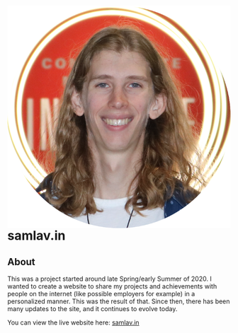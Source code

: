 <img src="html/img/Innovate_1_Crop_Circle.png" alt="Logo" title = "Logo" align="right" />

# samlav.in
## About
This was a project started around late Spring/early Summer of 2020. I wanted to create a website to share my projects and achievements with people on the internet (like possible employers for example) in a personalized manner. This was the result of that. Since then, there has been many updates to the site, and it continues to evolve today.

You can view the live website here: [samlav.in](https://samlav.in)

